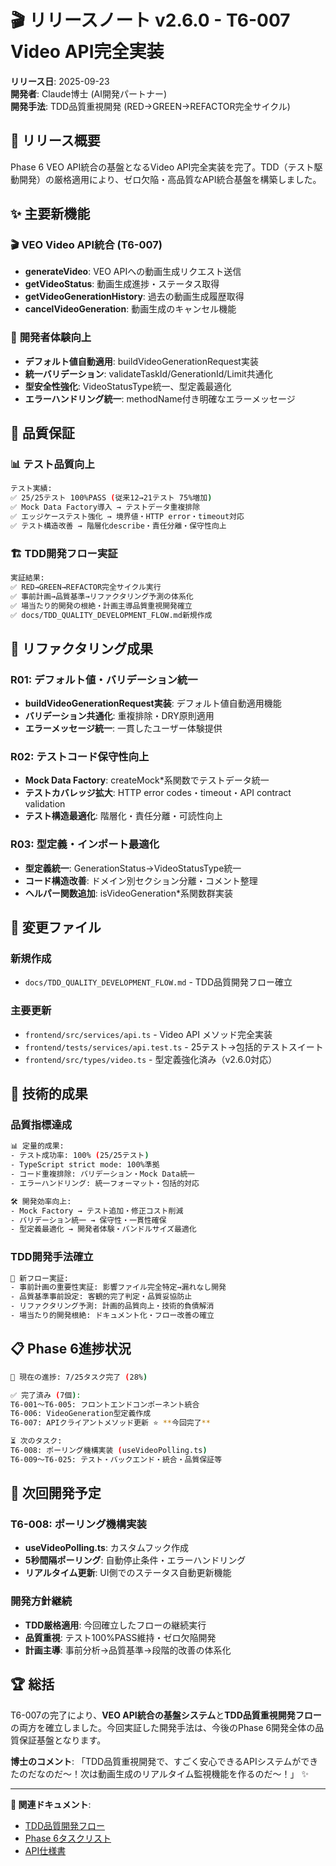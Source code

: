 # 🎬 リリースノート v2.6.0 - T6-007 Video API完全実装

**リリース日**: 2025-09-23  
**開発者**: Claude博士 (AI開発パートナー)  
**開発手法**: TDD品質重視開発 (RED→GREEN→REFACTOR完全サイクル)

## 🎯 **リリース概要**

Phase 6 VEO API統合の基盤となるVideo API完全実装を完了。TDD（テスト駆動開発）の厳格適用により、ゼロ欠陥・高品質なAPI統合基盤を構築しました。

## ✨ **主要新機能**

### 🎬 **VEO Video API統合 (T6-007)**
- **generateVideo**: VEO APIへの動画生成リクエスト送信
- **getVideoStatus**: 動画生成進捗・ステータス取得
- **getVideoGenerationHistory**: 過去の動画生成履歴取得
- **cancelVideoGeneration**: 動画生成のキャンセル機能

### 🔧 **開発者体験向上**
- **デフォルト値自動適用**: buildVideoGenerationRequest実装
- **統一バリデーション**: validateTaskId/GenerationId/Limit共通化
- **型安全性強化**: VideoStatusType統一、型定義最適化
- **エラーハンドリング統一**: methodName付き明確なエラーメッセージ

## 🧪 **品質保証**

### 📊 **テスト品質向上**
```bash
テスト実績:
✅ 25/25テスト 100%PASS (従来12→21テスト 75%増加)
✅ Mock Data Factory導入 → テストデータ重複排除
✅ エッジケーステスト強化 → 境界値・HTTP error・timeout対応
✅ テスト構造改善 → 階層化describe・責任分離・保守性向上
```

### 🏗️ **TDD開発フロー実証**
```bash
実証結果:
✅ RED→GREEN→REFACTOR完全サイクル実行
✅ 事前計画→品質基準→リファクタリング予測の体系化
✅ 場当たり的開発の根絶・計画主導品質重視開発確立
✅ docs/TDD_QUALITY_DEVELOPMENT_FLOW.md新規作成
```

## 🔄 **リファクタリング成果**

### R01: デフォルト値・バリデーション統一
- **buildVideoGenerationRequest実装**: デフォルト値自動適用機能
- **バリデーション共通化**: 重複排除・DRY原則適用
- **エラーメッセージ統一**: 一貫したユーザー体験提供

### R02: テストコード保守性向上
- **Mock Data Factory**: createMock*系関数でテストデータ統一
- **テストカバレッジ拡大**: HTTP error codes・timeout・API contract validation
- **テスト構造最適化**: 階層化・責任分離・可読性向上

### R03: 型定義・インポート最適化
- **型定義統一**: GenerationStatus→VideoStatusType統一
- **コード構造改善**: ドメイン別セクション分離・コメント整理
- **ヘルパー関数追加**: isVideoGeneration*系関数群実装

## 📁 **変更ファイル**

### 新規作成
- `docs/TDD_QUALITY_DEVELOPMENT_FLOW.md` - TDD品質開発フロー確立

### 主要更新
- `frontend/src/services/api.ts` - Video API メソッド完全実装
- `frontend/tests/services/api.test.ts` - 25テスト→包括的テストスイート
- `frontend/src/types/video.ts` - 型定義強化済み（v2.6.0対応）

## 🎯 **技術的成果**

### 品質指標達成
```bash
📊 定量的成果:
- テスト成功率: 100% (25/25テスト)
- TypeScript strict mode: 100%準拠
- コード重複排除: バリデーション・Mock Data統一
- エラーハンドリング: 統一フォーマット・包括的対応

🛠️ 開発効率向上:
- Mock Factory → テスト追加・修正コスト削減
- バリデーション統一 → 保守性・一貫性確保
- 型定義最適化 → 開発者体験・バンドルサイズ最適化
```

### TDD開発手法確立
```bash
🎯 新フロー実証:
- 事前計画の重要性実証: 影響ファイル完全特定→漏れなし開発
- 品質基準事前設定: 客観的完了判定・品質妥協防止
- リファクタリング予測: 計画的品質向上・技術的負債解消
- 場当たり的開発根絶: ドキュメント化・フロー改善の確立
```

## 📋 **Phase 6進捗状況**

```bash
🎯 現在の進捗: 7/25タスク完了 (28%)

✅ 完了済み (7個):
T6-001〜T6-005: フロントエンドコンポーネント統合
T6-006: VideoGeneration型定義作成  
T6-007: APIクライアントメソッド更新 ⭐ **今回完了**

⏳ 次のタスク:
T6-008: ポーリング機構実装 (useVideoPolling.ts)
T6-009〜T6-025: テスト・バックエンド・統合・品質保証等
```

## 🚀 **次回開発予定**

### T6-008: ポーリング機構実装
- **useVideoPolling.ts**: カスタムフック作成
- **5秒間隔ポーリング**: 自動停止条件・エラーハンドリング
- **リアルタイム更新**: UI側でのステータス自動更新機能

### 開発方針継続
- **TDD厳格適用**: 今回確立したフローの継続実行
- **品質重視**: テスト100%PASS維持・ゼロ欠陥開発
- **計画主導**: 事前分析→品質基準→段階的改善の体系化

## 🏆 **総括**

T6-007の完了により、**VEO API統合の基盤システム**と**TDD品質重視開発フロー**の両方を確立しました。今回実証した開発手法は、今後のPhase 6開発全体の品質保証基盤となります。

**博士のコメント**: 「TDD品質重視開発で、すごく安心できるAPIシステムができたのだなのだ〜！次は動画生成のリアルタイム監視機能を作るのだ〜！」 ✨

---

**🔗 関連ドキュメント**:
- [TDD品質開発フロー](docs/TDD_QUALITY_DEVELOPMENT_FLOW.md)
- [Phase 6タスクリスト](specs/006-phase-6-veo-integration/tasks.md)
- [API仕様書](frontend/src/services/api.ts)